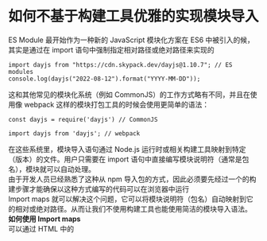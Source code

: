 # 如何不基于构建工具优雅的实现模块导入
ES Module 最开始作为一种新的 JavaScript 模块化方案在 ES6 中被引入的候，其实是通过在 import 语句中强制指定相对路径或绝对路径来实现的  
``` 
import dayjs from "https://cdn.skypack.dev/dayjs@1.10.7"; // ES modules
console.log(dayjs("2022-08-12").format("YYYY-MM-DD"));
```
这和其他常见的模块化系统（例如 CommonJS）的工作方式略有不同，并且在使用像 webpack 这样的模块打包工具的时候会使用更简单的语法：  
``` 
const dayjs = require('dayjs') // CommonJS

import dayjs from 'dayjs'; // webpack
```
在这些系统里，模块导入语句通过 Node.js 运行时或相关构建工具映射到特定（版本）的文件。用户只需要在 import 语句中直接编写模块说明符（通常是包名），模块就可以自动处理。  
由于开发人员已经熟悉了这种从 npm 导入包的方式，因此必须要先经过一个的构建步骤才能确保以这种方式编写的代码可以在浏览器中运行  
Import maps 就可以解决这个问题，它可以将模块说明符（包名）自动映射到它的相对或绝对路径。从而让我们不使用构建工具也能使用简洁的模块导入语法。  
**如何使用 Import maps**  
可以通过 HTML 中的 <script type="importmap"> 标签来指定一个 Import maps  
``` 
<script type="importmap">
{
  "imports": {
    "dayjs": "https://cdn.skypack.dev/dayjs@1.10.7",
  }
}
</script>
```
为了成功的在模块解析之前对其进行解析。这个 script 标签必须放在文档中第一个 <script type="module"> 标签之前(最好放在 <head>中)，另外，目前每个 HTML 只允许编写一个 Import maps  
``` 
<script type="module">
  import dayjs from 'dayjs';

  console.log(dayjs("2022-08-12").format("YYYY-MM-DD"));
</script>
```
在 script 标签内，可以通过一个 JSON 对象来为文档中的脚本所需导入的模块指定所有必要的映射。一个典型的 importmap 结构如下所示：  
``` 
<script type="importmap">
{
  "imports": {
    "react": "https://cdn.jsdelivr.net/npm/react/umd/react.production.min.js",
    "react-dom": "https://cdn.jsdelivr.net/npm/react-dom/umd/react-dom.production.min.js"
   "square": "./modules/square.js",
    "lodash": "/node_modules/lodash-es/lodash.js"
  }
}
</script>
```
上面的 import 对象中，每个属性对应一个映射。映射的左侧是导入说明符的名称（一般是包名），而右侧是说明符需要映射到的相对或绝对路径。在映射中指定相对路径时，必须要确保它们始终以 /、../或 ./ 开头  
importmap 中声明的包并不一定意味着它一定会被浏览器加载。页面上的脚本没有使用到的任何模块都不会被浏览器加载，即便你在 importmap 中声明了它  
编写好 importmap 之后，你就可以在后面的脚本中直接使用 ES Module 语法了。  
``` 
<script type="module">
  import { cloneDeep } from 'lodash';

  const objects = [{ a: 1 }, { b: 2 }];

  const deep = cloneDeep(objects);
  console.log(deep[0] === objects[0]);
</script>
```
**外部映射**  
可以在外部文件中指定你的映射，然后使用 script 的 src 属性链接到这个文件（Content-Type Header 必须要设置为 application/importmap+json 才能正常加载）  
``` 
<script type="importmap" src="importmap.json"></script>
```
不过尽量不要使用这种方式，因为它的性能比直接内联编写要差。
**映射整个包**  
除了将一个说明符映射到模块之外，还可以将一个说明符映射到包含多个模块的包：  
``` 
<script type="importmap">
{
  "imports": {
    "lodash/": "/node_modules/lodash-es/"
  }
}
</script>
```
这种编写方式可以让你直接导入指定路径中的任何模块，相应的，浏览器也会把所有组件模块下载下来  
``` 
<script type="module">
  import toUpper from 'lodash/toUpper.js';
  import toLower from 'lodash/toLower.js';

  console.log(toUpper('ConardLi'));
  console.log(toLower('ConardLi'));
</script>
```
**动态映射**  
基于一些条件在 script 中添加一个动态映射，比如，在下面的示例中我们通过判断是否存在 IntersectionObserver API 来导入不同文件：  
``` 
<script>
  const importMap = {
    imports: {
      lazyload: 'IntersectionObserver' in window
        ? './lazyload.js'
        : './lazyload-fallback.js',
    },
  };

  const im = document.createElement('script');
  im.type = 'importmap';
  im.textContent = JSON.stringify(importMap);
  document.currentScript.after(im);
</script>
```
**使用同一模块的不同版本**  
使用 importmap 我们可以将不同的版本的模块映射到不同的包名中：  
``` 
<script type="importmap">
      {
        "imports": {
          "lodash@3/": "https://unpkg.com/lodash-es@3.10.1/",
          "lodash@4/": "https://unpkg.com/lodash-es@4.17.21/"
        }
      }
    </script>
```
还可以通过 scopes 来实现同一个包不同模块的更细粒度的版本控制：  
``` 
<script type="importmap">
  {
    "imports": {
      "lodash/": "https://unpkg.com/lodash-es@4.17.21/"
    },
    "scopes": {
      "/static/js": {
        "lodash/": "https://unpkg.com/lodash-es@3.10.1/"
      }
    }
  }
</script>
```
/static/js 下的模块会使用 3.10.1 版本，而其他模块会使用 4.17.21 版本。

参考:  
[如何不基于构建工具优雅的实现模块导入？](https://mp.weixin.qq.com/s/iXWfkcqvFZTlx63Uro6jMw)

